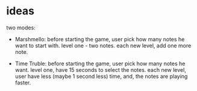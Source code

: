 # ideas

two modes:

- Marshmello:
  before starting the game, user pick how many notes he want to start with.
  level one - two notes.
  each new level, add one more note.

- Time Truble:
  before starting the game, user pick how many notes he want.
  level one, have 15 seconds to select the notes.
  each new level, user have less (maybe 1 second less) time, and, the notes are playing faster.
